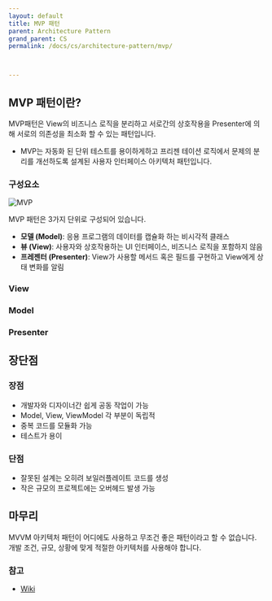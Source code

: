 ```yaml
---
layout: default
title: MVP 패턴
parent: Architecture Pattern
grand_parent: CS
permalink: /docs/cs/architecture-pattern/mvp/



---
```


## MVP 패턴이란?

MVP패턴은 View의 비즈니스 로직을 분리하고 서로간의 상호작용을 Presenter에 의해 서로의 의존성을 최소화 할 수 있는 패턴입니다. 

- MVP는 자동화 된 단위 테스트를 용이하게하고 프리젠 테이션 로직에서 문제의 분리를 개선하도록 설계된 사용자 인터페이스 아키텍처 패턴입니다.





### 구성요소

![MVP](https://upload.wikimedia.org/wikipedia/commons/d/dc/Model_View_Presenter_GUI_Design_Pattern.png)

MVP 패턴은 3가지 단위로 구성되어 있습니다.

- **모델 (Model)**: 응용 프로그램의 데이터를 캡슐화 하는 비시각적 클래스
- **뷰 (View)**: 사용자와 상호작용하는 UI 인터페이스, 비즈니스 로직을 포함하지 않음
- **프레젠터 (Presenter)**: View가 사용할 메서드 혹은 필드를 구현하고 View에게 상태 변화를 알림



### View

### Model

### Presenter



## 장단점

### 장점

- 개발자와 디자이너간 쉽게 공동 작업이 가능
- Model, View, ViewModel 각 부분이 독립적
- 중복 코드를 모듈화 가능
- 테스트가 용이

### 단점

- 잘못된 설계는 오히려 보일러플레이트 코드를 생성
- 작은 규모의 프로젝트에는 오버헤드 발생 가능

## 마무리

MVVM 아키텍처 패턴이 어디에도 사용하고 무조건 좋은 패턴이라고 할 수 없습니다. 개발 조건, 규모, 상황에 맞게 적절한 아키텍처를 사용해야 합니다. 

### 참고

- [Wiki](https://en.wikipedia.org/wiki/Model%E2%80%93view%E2%80%93presenter)